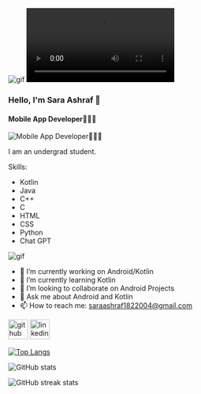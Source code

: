 <img src="https://drive.google.com/file/d/1rg-23I3nHO9nFTDD2d_uQnfLEuBtBmoX/view?usp=drivesdk"  alt = "gif" />
<video src="https://drive.google.com/file/d/1rg-23I3nHO9nFTDD2d_uQnfLEuBtBmoX/view?usp=drivesdk"></video>

### Hello, I'm Sara Ashraf 🤍
#### Mobile App Developer👩🏻‍💻
![Mobile App Developer👩🏻‍💻](https://img.freepik.com/free-vector/cute-girl-working-laptop-with-coffee-cup-illustration_138676-2398.jpg?size=338&ext=jpg&ga=GA1.1.1141335507.1719273600&semt=ais_user)

I am an undergrad student.

Skills:
* Kotlin
* Java
* C++
* C
* HTML
* CSS
* Python
* Chat GPT 

<img src="https://encrypted-tbn0.gstatic.com/images?q=tbn:ANd9GcT106U6e6eCK-gsUl6hMSgWrxbYS6H2R4HGrA&usqp=CAU"  alt = "gif" />

- 🔭 I’m currently working on Android/Kotlin 
- 🌱 I’m currently learning Kotlin  
- 👯 I’m looking to collaborate on Android Projects 
- 💬 Ask me about Android and Kotlin 
- 📫 How to reach me: saraashraf1822004@gmail.com 


[<img src='https://cdn.jsdelivr.net/npm/simple-icons@3.0.1/icons/github.svg' alt='github' height='40'>](https://github.com/saraashraf11)  [<img src='https://cdn.jsdelivr.net/npm/simple-icons@3.0.1/icons/linkedin.svg' alt='linkedin' height='40'>](https://www.linkedin.com/in/sara-ashraf-8b7865257?utm_source=share&utm_campaign=share_via&utm_content=profile&utm_medium=android_app/)  


[![Top Langs](https://github-readme-stats.vercel.app/api/top-langs/?username=saraashraf11)](https://github.com/anuraghazra/github-readme-stats)

![GitHub stats](https://github-readme-stats.vercel.app/api?username=saraashraf11&show_icons=true)  

![GitHub streak stats](https://streak-stats.demolab.com/?user=saraashraf11)  

